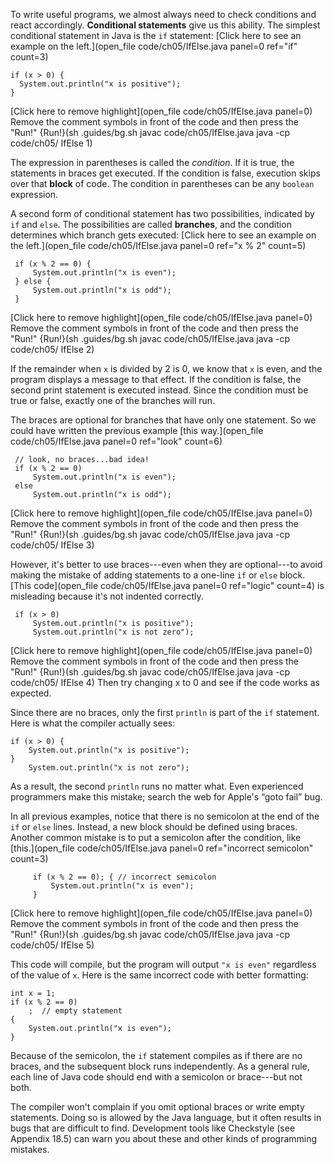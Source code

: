 To write useful programs, we almost always need to check conditions and react accordingly. **Conditional statements** give us this ability. The simplest conditional statement in Java is the `if` statement: [Click here to see an example on the left.](open_file code/ch05/IfElse.java panel=0 ref="if" count=3) 
```
if (x > 0) {
  System.out.println("x is positive");
}
```

[Click here to remove highlight](open_file code/ch05/IfElse.java panel=0)
Remove the comment symbols in front of the code and then press the "Run!"
{Run!}(sh .guides/bg.sh javac code/ch05/IfElse.java java -cp code/ch05/ IfElse 1)



The expression in parentheses is called the *condition*. If it is true, the statements in braces get executed. If the condition is false, execution skips over that **block** of code. The condition in parentheses can be any `boolean` expression.


A second form of conditional statement has two possibilities, indicated by `if` and `else`. The possibilities are called **branches**, and the condition determines which branch gets executed: [Click here to see an example on the left.](open_file code/ch05/IfElse.java panel=0 ref="x % 2" count=5) 
```
 if (x % 2 == 0) {
     System.out.println("x is even");
 } else {
     System.out.println("x is odd");
 }
```

[Click here to remove highlight](open_file code/ch05/IfElse.java panel=0)
Remove the comment symbols in front of the code and then press the "Run!"
{Run!}(sh .guides/bg.sh javac code/ch05/IfElse.java java -cp code/ch05/ IfElse 2)



If the remainder when `x` is divided by 2 is 0, we know that `x` is even, and the program displays a message to that effect. If the condition is false, the second print statement is executed instead. Since the condition must be true or false, exactly one of the branches will run.

The braces are optional for branches that have only one statement. So we could have written the previous example [this way.](open_file code/ch05/IfElse.java panel=0 ref="look" count=6) 

```
 // look, no braces...bad idea!
 if (x % 2 == 0)
     System.out.println("x is even");
 else
     System.out.println("x is odd");
```


[Click here to remove highlight](open_file code/ch05/IfElse.java panel=0)                 
Remove the comment symbols in front of the code and then press the "Run!"
{Run!}(sh .guides/bg.sh javac code/ch05/IfElse.java java -cp code/ch05/ IfElse 3)


However, it's better to use braces---even when they are optional---to avoid making the mistake of adding statements to a one-line `if` or `else` block. [This code](open_file code/ch05/IfElse.java panel=0 ref="logic" count=4) is misleading because it's not indented correctly.
```
 if (x > 0)
     System.out.println("x is positive");
     System.out.println("x is not zero");
```

[Click here to remove highlight](open_file code/ch05/IfElse.java panel=0)                 
Remove the comment symbols in front of the code and then press the "Run!"
{Run!}(sh .guides/bg.sh javac code/ch05/IfElse.java java -cp code/ch05/ IfElse 4) Then try changing x to 0 and see if the code works as expected. 


Since there are no braces, only the first `println` is part of the `if` statement. Here is what the compiler actually sees:

```code
if (x > 0) {
    System.out.println("x is positive");
}
    System.out.println("x is not zero");
```

As a result, the second `println` runs no matter what. Even experienced programmers make this mistake; search the web for Apple's “goto fail” bug.


In all previous examples, notice that there is no semicolon at the end of the `if` or `else` lines. Instead, a new block should be defined using braces. Another common mistake is to put a semicolon after the condition, like [this.](open_file code/ch05/IfElse.java panel=0 ref="incorrect semicolon" count=3)

```
     if (x % 2 == 0); { // incorrect semicolon
         System.out.println("x is even");
     }
```

[Click here to remove highlight](open_file code/ch05/IfElse.java panel=0)                 
Remove the comment symbols in front of the code and then press the "Run!"
{Run!}(sh .guides/bg.sh javac code/ch05/IfElse.java java -cp code/ch05/ IfElse 5)


This code will compile, but the program will output `"x is even"` regardless of the value of `x`. Here is the same incorrect code with better formatting:

```code
int x = 1;
if (x % 2 == 0)
    ;  // empty statement
{
    System.out.println("x is even");
}
```

Because of the semicolon, the `if` statement compiles as if there are no braces, and the subsequent block runs independently. As a general rule, each line of Java code should end with a semicolon or brace---but not both.

The compiler won't complain if you omit optional braces or write empty statements. Doing so is allowed by the Java language, but it often results in bugs that are difficult to find. Development tools like Checkstyle (see Appendix 18.5) can warn you about these and other kinds of programming mistakes.